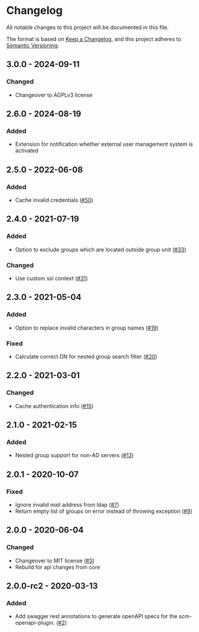 # Changelog
All notable changes to this project will be documented in this file.

The format is based on [Keep a Changelog](https://keepachangelog.com/en/1.0.0/),
and this project adheres to [Semantic Versioning](https://semver.org/spec/v2.0.0.html).

## 3.0.0 - 2024-09-11
### Changed
- Changeover to AGPLv3 license

## 2.6.0 - 2024-08-19
### Added
- Extension for notification whether external user management system is activated

## 2.5.0 - 2022-06-08
### Added
- Cache invalid credentials ([#50](https://github.com/scm-manager/scm-ldap-plugin/pull/50))

## 2.4.0 - 2021-07-19
### Added
- Option to exclude groups which are located outside group unit ([#33](https://github.com/scm-manager/scm-ldap-plugin/pull/33))

### Changed
- Use custom ssl context ([#31](https://github.com/scm-manager/scm-ldap-plugin/pull/31))

## 2.3.0 - 2021-05-04
### Added
- Option to replace invalid characters in group names ([#19](https://github.com/scm-manager/scm-ldap-plugin/pull/19))

### Fixed
- Calculate correct DN for nested group search filter ([#20](https://github.com/scm-manager/scm-ldap-plugin/pull/20))

## 2.2.0 - 2021-03-01
### Changed
- Cache authentication info ([#15](https://github.com/scm-manager/scm-ldap-plugin/pull/15))

## 2.1.0 - 2021-02-15
### Added
- Nested group support for non-AD servers ([#13](https://github.com/scm-manager/scm-ldap-plugin/pull/13))

## 2.0.1 - 2020-10-07
### Fixed
- Ignore invalid mail address from ldap ([#7](https://github.com/scm-manager/scm-ldap-plugin/pull/7))
- Return empty list of groups on error instead of throwing exception ([#9](https://github.com/scm-manager/scm-ldap-plugin/pull/9))

## 2.0.0 - 2020-06-04
### Changed
- Changeover to MIT license ([#3](https://github.com/scm-manager/scm-ldap-plugin/pull/3))
- Rebuild for api changes from core

## 2.0.0-rc2 - 2020-03-13
### Added
- Add swagger rest annotations to generate openAPI specs for the scm-openapi-plugin. ([#2](https://github.com/scm-manager/scm-ldap-plugin/pull/2))

